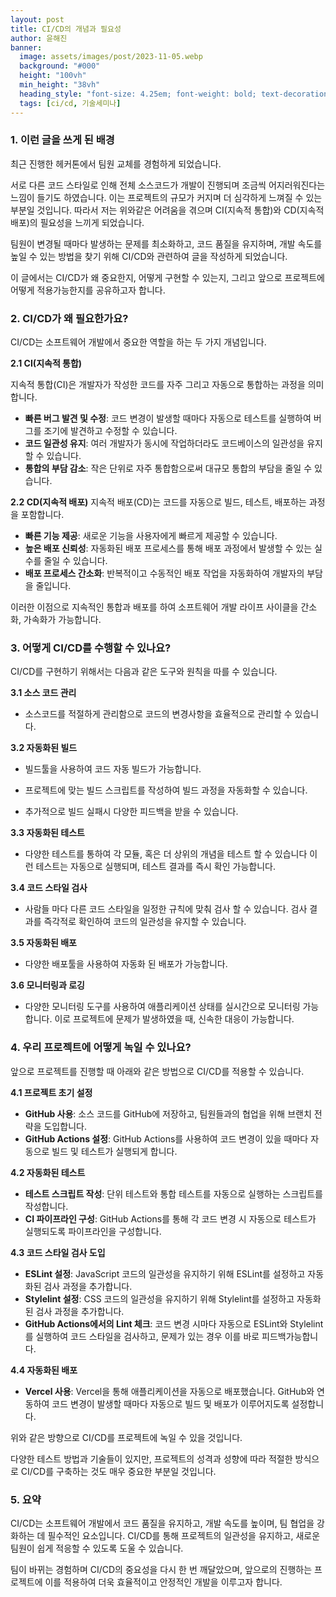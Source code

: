 ```yaml
---
layout: post
title: CI/CD의 개념과 필요성
author: 윤해진
banner:
  image: assets/images/post/2023-11-05.webp
  background: "#000"
  height: "100vh"
  min_height: "38vh"
  heading_style: "font-size: 4.25em; font-weight: bold; text-decoration: underline"
  tags: [ci/cd, 기술세미나]
---
```


### 1. 이런 글을 쓰게 된 배경

최근 진행한 헤커톤에서 팀원 교체를 경험하게 되었습니다.

서로 다른 코드 스타일로 인해 전체 소스코드가 개발이 진행되며 조금씩 어지러워진다는 느낌이 들기도 하였습니다. 이는 프로젝트의 규모가 커지며 더 심각하게 느껴질 수 있는 부분일 것입니다. 따라서 저는 위와같은 어려움을 겪으며 CI(지속적 통합)와 CD(지속적 배포)의 필요성을 느끼게 되었습니다.

팀원이 변경될 때마다 발생하는 문제를 최소화하고, 코드 품질을 유지하며, 개발 속도를 높일 수 있는 방법을 찾기 위해 CI/CD와 관련하여 글을 작성하게 되었습니다.

이 글에서는 CI/CD가 왜 중요한지, 어떻게 구현할 수 있는지, 그리고 앞으로 프로젝트에 어떻게 적용가능한지를 공유하고자 합니다.

### 2. CI/CD가 왜 필요한가요?

CI/CD는 소프트웨어 개발에서 중요한 역할을 하는 두 가지 개념입니다.

**2.1 CI(지속적 통합)**

지속적 통합(CI)은 개발자가 작성한 코드를 자주 그리고 자동으로 통합하는 과정을 의미합니다.

- **빠른 버그 발견 및 수정**: 코드 변경이 발생할 때마다 자동으로 테스트를 실행하여 버그를 조기에 발견하고 수정할 수 있습니다.
- **코드 일관성 유지**: 여러 개발자가 동시에 작업하더라도 코드베이스의 일관성을 유지할 수 있습니다.
- **통합의 부담 감소**: 작은 단위로 자주 통합함으로써 대규모 통합의 부담을 줄일 수 있습니다.

**2.2 CD(지속적 배포)**
지속적 배포(CD)는 코드를 자동으로 빌드, 테스트, 배포하는 과정을 포함합니다.

- **빠른 기능 제공**: 새로운 기능을 사용자에게 빠르게 제공할 수 있습니다.
- **높은 배포 신뢰성**: 자동화된 배포 프로세스를 통해 배포 과정에서 발생할 수 있는 실수를 줄일 수 있습니다.
- **배포 프로세스 간소화**: 반복적이고 수동적인 배포 작업을 자동화하여 개발자의 부담을 줄입니다.

이러한 이점으로 지속적인 통합과 배포를 하여 소프트웨어 개발 라이프 사이클을 간소화, 가속화가 가능합니다.

### 3. 어떻게 CI/CD를 수행할 수 있나요?

CI/CD를 구현하기 위해서는 다음과 같은 도구와 원칙을 따를 수 있습니다.

**3.1 소스 코드 관리**

- 소스코드를 적절하게 관리함으로 코드의 변경사항을 효율적으로 관리할 수 있습니다.

**3.2 자동화된 빌드**

- 빌드툴을 사용하여 코드 자동 빌드가 가능합니다.

- 프로젝트에 맞는 빌드 스크립트를 작성하여 빌드 과정을 자동화할 수 있습니다.

- 추가적으로 빌드 실패시 다양한 피드백을 받을 수 있습니다.

**3.3 자동화된 테스트**

- 다양한 테스트를 통하여 각 모듈, 혹은 더 상위의 개념을 테스트 할 수 있습니다
  이런 테스트는 자동으로 실행되며, 테스트 결과를 즉시 확인 가능합니다.

**3.4 코드 스타일 검사**

- 사람들 마다 다른 코드 스타일을 일정한 규칙에 맞춰 검사 할 수 있습니다.
  검사 결과를 즉각적로 확인하여 코드의 일관성을 유지할 수 있습니다.

**3.5 자동화된 배포**

- 다양한 배포툴을 사용하여 자동화 된 배포가 가능합니다.

**3.6 모니터링과 로깅**

- 다양한 모니터링 도구를 사용하여 애플리케이션 상태를 실시간으로 모니터링 가능합니다.
  이로 프로젝트에 문제가 발생하였을 때, 신속한 대응이 가능합니다.

### 4. 우리 프로젝트에 어떻게 녹일 수 있나요?

앞으로 프로젝트를 진행할 때 아래와 같은 방법으로 CI/CD를 적용할 수 있습니다.

**4.1 프로젝트 초기 설정**

- **GitHub 사용**: 소스 코드를 GitHub에 저장하고, 팀원들과의 협업을 위해 브랜치 전략을 도입합니다.
- **GitHub Actions 설정**: GitHub Actions를 사용하여 코드 변경이 있을 때마다 자동으로 빌드 및 테스트가 실행되게 합니다.

**4.2 자동화된 테스트**

- **테스트 스크립트 작성**: 단위 테스트와 통합 테스트를 자동으로 실행하는 스크립트를 작성합니다.
- **CI 파이프라인 구성**: GitHub Actions를 통해 각 코드 변경 시 자동으로 테스트가 실행되도록 파이프라인을 구성합니다.

**4.3 코드 스타일 검사 도입**

- **ESLint 설정**: JavaScript 코드의 일관성을 유지하기 위해 ESLint를 설정하고 자동화된 검사 과정을 추가합니다.
- **Stylelint 설정**: CSS 코드의 일관성을 유지하기 위해 Stylelint를 설정하고 자동화된 검사 과정을 추가합니다.
- **GitHub Actions에서의 Lint 체크**: 코드 변경 시마다 자동으로 ESLint와 Stylelint를 실행하여 코드 스타일을 검사하고, 문제가 있는 경우 이를 바로 피드백가능합니다.

**4.4 자동화된 배포**

- **Vercel 사용**: Vercel을 통해 애플리케이션을 자동으로 배포했습니다. GitHub와 연동하여 코드 변경이 발생할 때마다 자동으로 빌드 및 배포가 이루어지도록 설정합니다.

위와 같은 방향으로 CI/CD를 프로젝트에 녹일 수 있을 것입니다.

다양한 테스트 방법과 기술들이 있지만, 프로젝트의 성격과 성향에 따라 적절한 방식으로 CI/CD를 구축하는 것도 매우 중요한 부분일 것입니다.

### 5. 요약

CI/CD는 소프트웨어 개발에서 코드 품질을 유지하고, 개발 속도를 높이며, 팀 협업을 강화하는 데 필수적인 요소입니다. CI/CD를 통해 프로젝트의 일관성을 유지하고, 새로운 팀원이 쉽게 적응할 수 있도록 도울 수 있습니다.

팀이 바뀌는 경험하며 CI/CD의 중요성을 다시 한 번 깨달았으며, 앞으로의 진행하는 프로젝트에 이를 적용하여 더욱 효율적이고 안정적인 개발을 이루고자 합니다.
